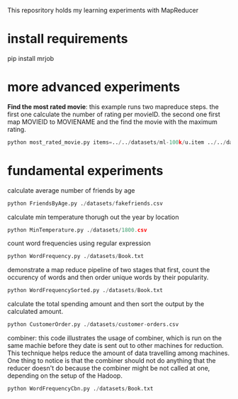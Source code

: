  This reposritory holds my learning experiments with MapReducer
 
# install requirements
pip install mrjob
 
# more advanced experiments
__Find the most rated movie__: this example runs two mapreduce steps. the first one calculate the number of rating per movieID.
the second one first map MOVIEID to MOVIENAME and the find the movie with the maximum rating.
```python
python most_rated_movie.py items=../../datasets/ml-100k/u.item ../../datasets/ml-100k/u.data
```

# fundamental experiments
calculate average number of friends by age
```python
python FriendsByAge.py ./datasets/fakefriends.csv
```

calculate min temperature thorugh out the year by location
```python
python MinTemperature.py ./datasets/1800.csv
```

count word frequencies using regular expression
```python
python WordFrequency.py ./datasets/Book.txt
```
demonstrate a map reduce pipeline of two stages that first, count the occurency of words and then order unique words by their popularity.
```python
python WordFrequencySorted.py ./datasets/Book.txt
```

calculate the total spending amount and then sort the output by the calculated amount.
```python
python CustomerOrder.py ./datasets/customer-orders.csv
```

combiner: this code illustrates the usage of combiner, which is run on the same machie before they date is sent out to other machines for reduction. This technique helps
reduce the amount of data travelling among machines. One thing to notice is that the combiner should not do anything that the reducer doesn't do because the combiner might be
not called at one, depending on the setup of the Hadoop. 
```python
python WordFrequencyCbn.py ./datasets/Book.txt
``` 